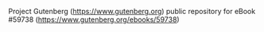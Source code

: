 Project Gutenberg (https://www.gutenberg.org) public repository for
eBook #59738 (https://www.gutenberg.org/ebooks/59738)
